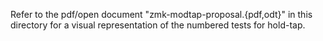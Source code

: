 Refer to the pdf/open document "zmk-modtap-proposal.{pdf,odt}" in this directory for a visual representation of the numbered tests for hold-tap.
